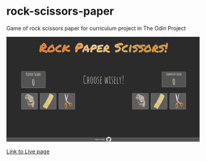 # rock-scissors-paper
Game of rock scissors paper for curriculum project in The Odin Project

![ScreenShot](./img/screenshot.png)

[Link to Live page](https://plmdie.github.io/rock-scissors-paper/)
